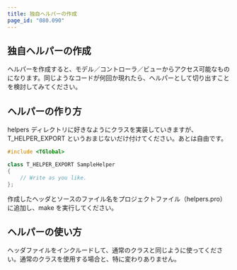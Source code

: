 ```yaml
---
title: 独自ヘルパーの作成
page_id: "080.090"
---
```


## 独自ヘルパーの作成

ヘルパーを作成すると、モデル／コントローラ／ビューからアクセス可能なものになります。同じようなコードが何回か現れたら、ヘルパーとして切り出すことを検討してみてください。

## ヘルパーの作り方

helpers ディレクトリに好きなようにクラスを実装していきますが、T_HELPER_EXPORT というおまじないだけ付けてください。あとは自由です。

```c++
#include <TGlobal>

class T_HELPER_EXPORT SampleHelper
{
    // Write as you like.
};
```

作成したヘッダとソースのファイル名をプロジェクトファイル（helpers.pro）に追加し、make を実行してください。
 
## ヘルパーの使い方

ヘッダファイルをインクルードして、通常のクラスと同じように使ってください。通常のクラスを使用する場合と、特に変わりありません。